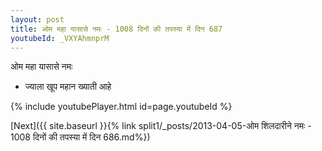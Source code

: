 ```yaml
---
layout: post
title: ओम महा यासासे नमः - 1008 दिनों की तपस्या में दिन 687
youtubeId: _VXYAhmnprM
---
```

 
 
 ओम महा यासासे नमः  
 
 -  ज्याला खूप महान ख्याती आहे 
 
  
 
  
 
 
 
 
 
 


{% include youtubePlayer.html id=page.youtubeId %}
 
[Next]({{ site.baseurl }}{% link  split1/_posts/2013-04-05-ओम शिलदारीने नमः - 1008 दिनों की तपस्या में दिन 686.md%})
 
